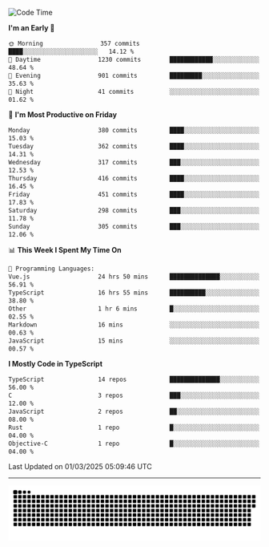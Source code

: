 <!--
<picture>
  <source
    srcset="https://github-readme-stats.vercel.app/api?username=kevinxft&show_icons=true&theme=dark"
    media="(prefers-color-scheme: dark)"
  />
  <source
    srcset="https://github-readme-stats.vercel.app/api?username=kevinxft&show_icons=true"
    media="(prefers-color-scheme: light), (prefers-color-scheme: no-preference)"
  />
  <img src="https://github-readme-stats.vercel.app/api?username=kevinxft&show_icons=true" />
</picture>
-->

<!--START_SECTION:waka-->
![Code Time](http://img.shields.io/badge/Code%20Time-3%2C166%20hrs%2039%20mins-blue)

**I'm an Early 🐤** 

```text
🌞 Morning                357 commits         ████░░░░░░░░░░░░░░░░░░░░░   14.12 % 
🌆 Daytime                1230 commits        ████████████░░░░░░░░░░░░░   48.64 % 
🌃 Evening                901 commits         █████████░░░░░░░░░░░░░░░░   35.63 % 
🌙 Night                  41 commits          ░░░░░░░░░░░░░░░░░░░░░░░░░   01.62 % 
```
📅 **I'm Most Productive on Friday** 

```text
Monday                   380 commits         ████░░░░░░░░░░░░░░░░░░░░░   15.03 % 
Tuesday                  362 commits         ████░░░░░░░░░░░░░░░░░░░░░   14.31 % 
Wednesday                317 commits         ███░░░░░░░░░░░░░░░░░░░░░░   12.53 % 
Thursday                 416 commits         ████░░░░░░░░░░░░░░░░░░░░░   16.45 % 
Friday                   451 commits         ████░░░░░░░░░░░░░░░░░░░░░   17.83 % 
Saturday                 298 commits         ███░░░░░░░░░░░░░░░░░░░░░░   11.78 % 
Sunday                   305 commits         ███░░░░░░░░░░░░░░░░░░░░░░   12.06 % 
```


📊 **This Week I Spent My Time On** 

```text
💬 Programming Languages: 
Vue.js                   24 hrs 50 mins      ██████████████░░░░░░░░░░░   56.91 % 
TypeScript               16 hrs 55 mins      ██████████░░░░░░░░░░░░░░░   38.80 % 
Other                    1 hr 6 mins         █░░░░░░░░░░░░░░░░░░░░░░░░   02.55 % 
Markdown                 16 mins             ░░░░░░░░░░░░░░░░░░░░░░░░░   00.63 % 
JavaScript               15 mins             ░░░░░░░░░░░░░░░░░░░░░░░░░   00.57 % 
```

**I Mostly Code in TypeScript** 

```text
TypeScript               14 repos            ██████████████░░░░░░░░░░░   56.00 % 
C                        3 repos             ███░░░░░░░░░░░░░░░░░░░░░░   12.00 % 
JavaScript               2 repos             ██░░░░░░░░░░░░░░░░░░░░░░░   08.00 % 
Rust                     1 repo              █░░░░░░░░░░░░░░░░░░░░░░░░   04.00 % 
Objective-C              1 repo              █░░░░░░░░░░░░░░░░░░░░░░░░   04.00 % 
```




 Last Updated on 01/03/2025 05:09:46 UTC
<!--END_SECTION:waka-->

---

<picture>
  <source media="(prefers-color-scheme: dark)" srcset="https://raw.githubusercontent.com/kevinxft/kevinxft/output/github-contribution-grid-snake-dark.svg">
  <source media="(prefers-color-scheme: light)" srcset="https://raw.githubusercontent.com/kevinxft/kevinxft/output/github-contribution-grid-snake.svg">
  <img alt="github contribution grid snake animation" src="https://raw.githubusercontent.com/kevinxft/kevinxft/output/github-contribution-grid-snake.svg">
</picture>